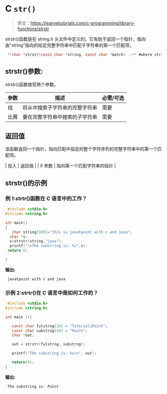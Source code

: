 # C `str()`

> 原文：<https://learnetutorials.com/c-programming/library-functions/strstr>

strstr()函数是在 string.h 头文件中定义的。它有助于返回一个指针，指向由“string”指向的给定完整字符串中匹配子字符串的第一个匹配项。

```c
 **char *strstr(const char *string, const char *match)  ;** #where string and match should be strings 

```

## strstr()参数:

strstr()函数接受两个参数。

| 参数 | 描述 | 必需/可选 |
| --- | --- | --- |
| 线 | 将从中搜索子字符串的完整字符串 | 需要 |
| 比赛 | 要在完整字符串中搜索的子字符串 | 需要 |

## 返回值

该函数返回一个指针，指向匹配中指定的整个字符序列的完整字符串中的第一个匹配项。

| 投入 | 返回值 |
| if 参数 | 指向第一个匹配字符串的指针 |

## strstr()的示例

### 例 1:strtr()函数在 C 语言中的工作？

```c
 #include <stdio.h>
#include <string.h>

int main()
{
   char string[100]="this is javatpoint with c and java";    
  char *s;    
  s=strstr(string,"java");    
  printf("\nThe substring is: %s",s);    
 return 0;    

} 

```

**输出:**

```c
 javatpoint with c and java 
```

### 示例 2:strtr()在 C 语言中是如何工作的？

```c
 #include <stdio.h>
#include <string.h>

int main (){

   const char fulstrng[20] = "TutorialsPoint";
   const char substrng[10] = "Point";
   char *out;

   out = strstr(fulstrng, substrng);

   printf("The substring is: %s\n", out);

   return(0);
} 

```

**输出:**

```c
 The substring is: Point 
```